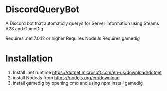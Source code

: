 # DiscordQueryBot
A Discord bot that automaticly querys for Server information using Steams A2S and GameDig

Requires .net 7.0.12 or higher
Requires NodeJs
Requires gamedig


# Installation

1. Install .net runtime https://dotnet.microsoft.com/en-us/download/dotnet
2. install NodeJs from https://nodejs.org/en/download
3. install gamedig by opening cmd and using npm install gamedig
